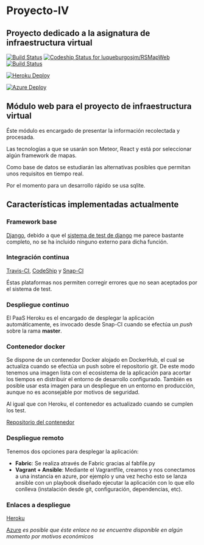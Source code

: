 # Proyecto-IV

## Proyecto dedicado a la asignatura de infraestructura virtual

[![Build Status](https://travis-ci.org/luqueburgosjm/RSMapWeb.svg?branch=master)](https://travis-ci.org/luqueburgosjm/RSMapWeb)
[ ![Codeship Status for luqueburgosjm/RSMapWeb](https://codeship.com/projects/43ccd7d0-9dfc-0133-9c1d-6aac2b19c75b/status?branch=master)](https://codeship.com/projects/127675)
[![Build Status](https://snap-ci.com/luqueburgosjm/RSMapWeb/branch/master/build_image)](https://snap-ci.com/luqueburgosjm/RSMapWeb/branch/master)

[![Heroku Deploy](https://upload.wikimedia.org/wikipedia/en/a/a9/Heroku_logo.png)](http://rsmapweb.herokuapp.com/)

[![Azure Deploy](http://www.tufin.com/wp-content/uploads/2015/09/ms-azure-logo-240x41.png)](http://rsmap.cloudapp.net/)

## Módulo web para el proyecto de infraestructura virtual
Éste módulo es encargado de presentar la información recolectada y procesada.

Las tecnologías a que se usarán son Meteor, React y está por seleccionar algún framework de mapas.

Como base de datos se estudiarán las alternativas posibles que permitan unos requisitos en tiempo real.

Por el momento para un desarrollo rápido se usa sqlite.



## Características implementadas actualmente

### Framework base
[Django](https://www.djangoproject.com/), debido a que el [sistema de test de django](https://docs.djangoproject.com/es/1.9/topics/testing/) me parece bastante completo, no se ha incluido ninguno externo para dicha función.

### Integración continua
[Travis-CI](https://travis-ci.org/luqueburgosjm/RSMapWeb), [CodeShip](https://codeship.com/projects/115675) y
[Snap-CI](https://snap-ci.com/luqueburgosjm/RSMapWeb/branch/master/build_image)

Éstas plataformas nos permiten corregir errores que no sean aceptados por el sistema de test.

### Despliegue continuo

El PaaS Heroku es el encargado de desplegar la aplicación automáticamente, es invocado desde Snap-CI cuando se efectúa un *push* sobre la rama **master**.

### Contenedor docker

Se dispone de un contenedor Docker alojado en DockerHub, el cual se actualiza cuando se efectúa un push sobre el repositorio git. De este modo tenemos una imagen lista con el ecosistema de la aplicación para acortar los tiempos en distribuir el entorno de desarrollo configurado. También es posible usar esta imagen para un despliegue en un entorno en producción, aunque no es aconsejable por motivos de seguridad.

Al igual que con Heroku, el contenedor es actualizado cuando se cumplen los test.

[Repositorio del contenedor](https://hub.docker.com/r/luqueburgosjm/rsmapweb/)

### Despliegue remoto

Tenemos dos opciones para desplegar la aplicación:
 - **Fabric**:
    Se realiza através de Fabric gracias al fabfile.py
 - **Vagrant + Ansible**: Mediante el Vagrantfile, creamos y nos conectamos a una instancia en azure, por ejemplo y una vez hecho esto se lanza ansible con un playbook diseñado ejecutar la aplicación con lo que ello conlleva (instalación desde git, configuración, dependencias, etc).

### Enlaces a despliegue

[Heroku](http://rsmapweb.herokuapp.com/)

[Azure](http://rsmapweb.cloudapp.net) *es posible que éste enlace no se encuentre disponible en algún momento por motivos económicos*
